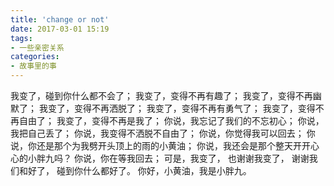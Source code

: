 ```yaml
---
title: 'change or not'
date: 2017-03-01 15:19
tags:
- 一些亲密关系
categories: 
- 故事里的事
---
```


我变了，碰到你什么都不会了；
我变了，变得不再有趣了；
我变了，变得不再幽默了；
我变了，变得不再洒脱了；
我变了，变得不再有勇气了；
我变了，变得不再自由了；
我变了，变得不再是我了；
你说，我忘记了我们的不忘初心；
你说，我把自己丢了；
你说，我变得不洒脱不自由了；
你说，你觉得我可以回去；
你说，你还是那个为我劈开头顶上的雨的小黄油；
你说，我还会是那个整天开开心心的小胖九吗？
你说，你在等我回去；
可是，我变了，
也谢谢我变了，
谢谢我们和好了，
碰到你什么都好了。
你好，小黄油，我是小胖九。